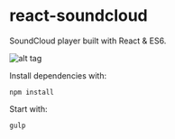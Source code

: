 # react-soundcloud
SoundCloud player built with React & ES6.

![alt tag](https://raw.github.com/rlee1121/react-soundcloud/master/sample.png)

Install dependencies with:
```
npm install
```

Start with:
```
gulp
```
